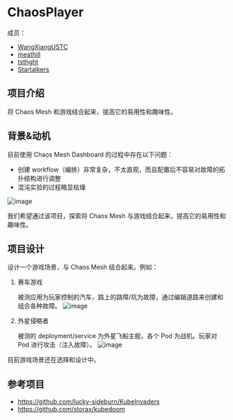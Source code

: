 # ChaosPlayer

成员：
- [WangXiangUSTC](https://github.com/WangXiangUSTC) 
- [meathill](https://github.com/meathill)
- [tsthght](https://github.com/tsthght) 
- [Startalkers](https://github.com/Startalkers)

## 项目介绍

将 Chaos Mesh 和游戏结合起来，提高它的易用性和趣味性。

## 背景&动机

目前使用 Chaos Mesh Dashboard 的过程中存在以下问题：
- 创建 workflow（编排）非常复杂，不太直观，而且配置后不容易对故障的拓扑结构进行调整
- 混沌实验的过程略显枯燥

![image](https://user-images.githubusercontent.com/5793595/148079094-8f2a5f88-3653-48bb-a380-e6d968775548.png)

我们希望通过该项目，探索将 Chaos Mesh 与游戏结合起来，提高它的易用性和趣味性。


## 项目设计

设计一个游戏场景，与 Chaos Mesh 结合起来。例如：

1. 赛车游戏

      被测应用为玩家控制的汽车，路上的路障/坑为故障，通过编辑道路来创建和组合各种故障。
![image](https://user-images.githubusercontent.com/5793595/148080848-aab9a11b-6479-45c4-9abf-2979427d9f62.png)

2. 外星侵略者

      被测的 deployment/service 为外星飞船主舰，各个 Pod 为战机。玩家对 Pod 进行攻击（注入故障）。
![image](https://user-images.githubusercontent.com/5793595/148081072-5737cfe0-eeac-45a1-b7f6-707cb6813ce7.png)


目前游戏场景还在选择和设计中。


## 参考项目

- https://github.com/lucky-sideburn/KubeInvaders
- https://github.com/storax/kubedoom
